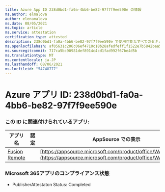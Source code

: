```yaml
---
title: Azure App ID 238d0bd1-fa0a-4bb6-be82-97f7f9ee590e の情報
ms.author: elmalova
author: elenamalova
ms.date: 08/05/2021
ms.topic: article
ms.service: attestation
certification_type: attested
description: 238d0bd1-fa0a-4bb6-be82-97f7f9ee590e で使用可能なすべてのセキュリティおよびコンプライアンス情報。
ms.openlocfilehash: af05631c206c06ef4710c18b28afedfeff1f1522e7b5842baa573ba7d5750196
ms.sourcegitcommit: 717ca5bc90981def8914c4cd1fad992f67be4d5b
ms.translationtype: MT
ms.contentlocale: ja-JP
ms.lasthandoff: 08/06/2021
ms.locfileid: "54748777"
---
```

# <a name="azure-app-id-238d0bd1-fa0a-4bb6-be82-97f7f9ee590e"></a>Azure アプリ ID: 238d0bd1-fa0a-4bb6-be82-97f7f9ee590e


### <a name="apps-associated-with-this-id"></a>この ID に関連付けられているアプリ:
| **アプリ名** | **認定** | **AppSource での表示** |
|--------------|---------------|-----------------------|
| [Fusion Remote](https://docs.microsoft.com/microsoft-365-app-certification/forward/WA200001422) |  | [https://appsource.microsoft.com/product/office/WA200001422](https://appsource.microsoft.com/product/office/WA200001422) |

### <a name="microsoft-365-app-compliance-status"></a>Microsoft 365アプリのコンプライアンス状態
- PublisherAttestaton Status: Completed
